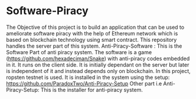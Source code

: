 # Software-Piracy
The Objective of this project is to build an application that can be used to ameliorate software piracy with the help of Ethereum network which is based on blockchain technology using smart contract.
This repository handles the server part of this system.
Anti-Piracy-Software :
This is the Software Part of anti piracy system. The software is a game (https://github.com/hexadeciman/Snake) with anti-piracy codes embedded in it. It runs on the client side. It is initially dependant on the server but later is independent of it and instead depends only on blockchain. In this project, ropsten testnet is used. It is installed in the system using the setup: https://github.com/ParadoxTwo/Anti-Piracy-Setup
Other part i.e Anti-Piracy-Setup:
This is the installer for anti-piracy system. 
